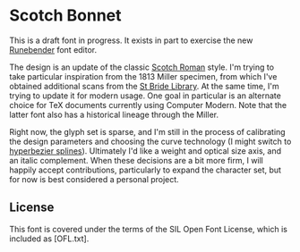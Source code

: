 # Scotch Bonnet

This is a draft font in progress. It exists in part to exercise the new [Runebender] font editor.

The design is an update of the classic [Scotch Roman] style. I'm trying to take particular inspiration from the 1813 Miller specimen, from which I've obtained additional scans from the [St Bride Library]. At the same time, I'm trying to update it for modern usage. One goal in particular is an alternate choice for TeX documents currently using Computer Modern. Note that the latter font also has a historical lineage through the Miller.

Right now, the glyph set is sparse, and I'm still in the process of calibrating the design parameters and choosing the curve technology (I might switch to [hyperbezier splines]). Ultimately I'd like a weight and optical size axis, and an italic complement. When these decisions are a bit more firm, I will happily accept contributions, particularly to expand the character set, but for now is best considered a personal project.

## License

This font is covered under the terms of the SIL Open Font License, which is included as [OFL.txt].

[Runebender]: https://runebender.app/
[Scotch Roman]: https://typefoundry.blogspot.com/2007/02/scotch-roman.html
[St Bride Library]: https://www.sbf.org.uk/library/
[Computer Modern]: https://en.wikipedia.org/wiki/Computer_Modern
[hyperbezier splines]: https://github.com/linebender/spline
